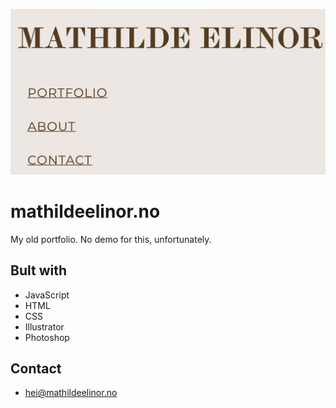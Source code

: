 ![mathilde-elinor-gif](images/screen.png)

# mathildeelinor.no

My old portfolio.
No demo for this, unfortunately.

## Bult with

- JavaScript
- HTML
- CSS
- Illustrator
- Photoshop

## Contact

- [hei@mathildeelinor.no](mailto:hei@mathildeelinor.no)
